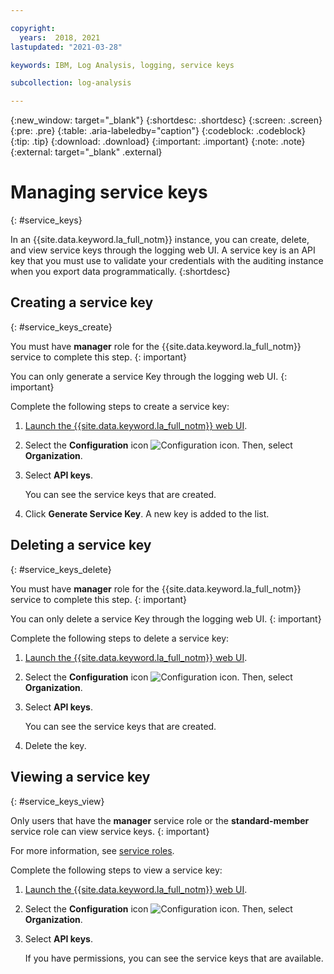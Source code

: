 ```yaml
---

copyright:
  years:  2018, 2021
lastupdated: "2021-03-28"

keywords: IBM, Log Analysis, logging, service keys

subcollection: log-analysis

---
```


{:new_window: target="_blank"}
{:shortdesc: .shortdesc}
{:screen: .screen}
{:pre: .pre}
{:table: .aria-labeledby="caption"}
{:codeblock: .codeblock}
{:tip: .tip}
{:download: .download}
{:important: .important}
{:note: .note}
{:external: target="_blank" .external}
 
# Managing service keys
{: #service_keys}

In an {{site.data.keyword.la_full_notm}} instance, you can create, delete, and view service keys through the logging web UI. A service key is an API key that you must use to validate your credentials with the auditing instance when you export data programmatically.
{:shortdesc}


## Creating a service key
{: #service_keys_create}

You must have **manager** role for the {{site.data.keyword.la_full_notm}} service to complete this step.
{: important} 

You can only generate a service Key through the logging web UI.
{: important}
    
Complete the following steps to create a service key:

1. [Launch the {{site.data.keyword.la_full_notm}} web UI](/docs/log-analysis?topic=log-analysis-launch).

2. Select the **Configuration** icon ![Configuration icon](../images/admin.png). Then, select **Organization**. 

3. Select **API keys**.

    You can see the service keys that are created.   

4. Click **Generate Service Key**. A new key is added to the list. 



## Deleting a service key
{: #service_keys_delete}

You must have **manager** role for the {{site.data.keyword.la_full_notm}} service to complete this step.
{: important} 

You can only delete a service Key through the logging web UI.
{: important}

Complete the following steps to delete a service key:

1. [Launch the {{site.data.keyword.la_full_notm}} web UI](/docs/log-analysis?topic=log-analysis-launch).

2. Select the **Configuration** icon ![Configuration icon](../images/admin.png). Then, select **Organization**. 

3. Select **API keys**.

    You can see the service keys that are created.   

4. Delete the key.


## Viewing a service key
{: #service_keys_view}

Only users that have the **manager** service role or the **standard-member** service role can view service keys.
{: important} 

For more information, see [service roles](/docs/log-analysis?topic=log-analysis-work_iam).

Complete the following steps to view a service key:

1. [Launch the {{site.data.keyword.la_full_notm}} web UI](/docs/log-analysis?topic=log-analysis-launch).

2. Select the **Configuration** icon ![Configuration icon](../images/admin.png). Then, select **Organization**. 

3. Select **API keys**.

    If you have permissions, you can see the service keys that are available.   


